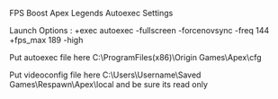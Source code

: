FPS Boost Apex Legends Autoexec Settings


Launch Options : +exec autoexec -fullscreen -forcenovsync -freq 144 +fps_max 189 -high


Put autoexec file here  C:\ProgramFiles(x86)\Origin Games\Apex\cfg


Put videoconfig file here C:\Users\Username\Saved Games\Respawn\Apex\local               and be sure its read only 
